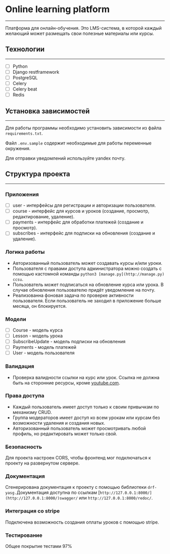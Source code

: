 # Online learning platform

---

Платформа для онлайн-обучения. Это LMS-система, в которой каждый желающий может размещать свои полезные материалы или курсы.

## Технологии

---

- [ ]  Python
- [ ]  Django restframework
- [ ]  PostgreSQL
- [ ]  Celery
- [ ]  Celery beat
- [ ]  Redis

## Установка зависимостей

---

Для работы программы необходимо установить зависимости из файла `requirements.txt`.

Файл `.env.sample` содержит необходимые для работы переменные окружения.

Для отправки уведомлений используйте yandex почту.

## Структура проекта

---

### Приложения

- [ ]  user - интерфейсы для регистрации и авторизации пользователя.
- [ ]  course - интерфейс для курсов и уроков (создание, просмотр, редактирование, удаление).
- [ ]  payments - интерфейс для обработки платежей (создание и просмотр).
- [ ]  subscribes - интерфейс для подписки на обновления (создание и удаление).

### Логика работы

- Авторизованный пользователь может создавать курсы и/или уроки.
- Пользователя с правами доступа администратора можно создать с помощью кастомной команды `python3 [manage.py](http://manage.py) ccsu`.
- Пользователь может подписаться на обновление курса или урока. В случае обновления пользователю придёт уведомление на почту.
- Реализованна фоновая задача по проверке активности пользователя. Если пользователь не заходил в приложение больше месяца, он блокируется.

### Модели

- [ ]  Course - модель курса
- [ ]  Lesson - модель урока
- [ ]  SubscribeUpdate - модель подписки на обновления
- [ ]  Payments - модель платежей
- [ ]  User - модель пользователя

### Валидация

- Проверка валидности ссылки на курс или урок. Ссылка не должна быть на сторонние ресурсы, кроме [youtube.com](http://youtube.com/).

### Права доступа

- Каждый пользователь имеет доступ только к своим привычкам по механизму CRUD.
- Группа модераторов имеет доступ ко всем урокам или курсам без возможности удаления и создания новых.
- Авторизованный пользователь может просмотривать любой профиль, но редактировать может только свой.

### Безопасность

Для проекта настроен CORS, чтобы фронтенд мог подключаться к проекту на развернутом сервере.

### Документация

Сгенерирована документация к проекту с помощью библиотеки `drf-yasg.`Документация доступна по ссылкам [`http://127.0.0.1:8000/](http://127.0.0.1:8000/)swagger/` или  `http://127.0.0.1:8000/redoc/`.

### Интеграция со stripe

Подключена возможность создания оплаты уроков с помощью stripe. 

### Тестирование

Общее покрытие тестами 97%